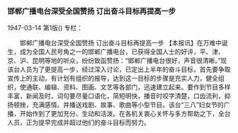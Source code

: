 ### 邯郸广播电台深受全国赞扬  订出奋斗目标再提高一步

1947-03-14
第1版()
专栏：

　　邯郸广播电台深受全国赞扬
    订出奋斗目标再提高一步
    【本报讯】在万难中诞生，成为全国人民号角之一的邯郸广播电台，已获得全国人士的好评，平、津、京、沪、昆明等地的听众，纷纷致函赞扬：“邯郸广播电台很好，声音很清晰。”现该台人员为了更提高一步，经过深入讨论，已定出上半年的奋斗目标，首先要争取宣传上的主动，有计划有组织的报导，达到这一目标的步骤是充实人力，健全组织，使通联、编辑、资料、图画、文艺等各部门，迅速建立起来。要作到节目多样丰富，新闻及时，词句要尽量口语化，简短明快，播音时咬字清楚，口齿流利，抑扬顿挫，充满感情。并播送戏剧、故事、歌曲等小型节目。该台“三八”妇女节的广播，开始作到了更加充分、生动和活泼。在各机关衷心关怀与多方帮助之下，全台人员，正为提早完成并超过他们的奋斗目标而努力。
